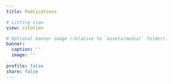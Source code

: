```yaml
---
title: Publications

# Listing view
view: citation

# Optional banner image (relative to `assets/media/` folder).
banner:
  caption: ''
  image: ''
  
profile: false
share: false
---
```


